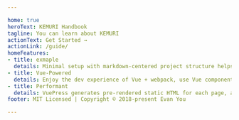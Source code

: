 ```yaml
---

home: true
heroText: KEMURI Handbook
tagline: You can learn about KEMURI
actionText: Get Started →
actionLink: /guide/
homeFeatures:
- title: exmaple
  details: Minimal setup with markdown-centered project structure helps you focus on writing.
- title: Vue-Powered
  details: Enjoy the dev experience of Vue + webpack, use Vue components in markdown, and develop custom themes with Vue.
- title: Performant
  details: VuePress generates pre-rendered static HTML for each page, and runs as an SPA once a page is loaded.
footer: MIT Licensed | Copyright © 2018-present Evan You

---
```


<HomeFeatures />
